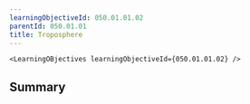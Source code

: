 ```yaml
---
learningObjectiveId: 050.01.01.02
parentId: 050.01.01
title: Troposphere
---
```


```tsx eval
<LearningOBjectives learningObjectiveId={050.01.01.02} />
```

## Summary
